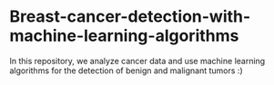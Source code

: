 # Breast-cancer-detection-with-machine-learning-algorithms
In this repository, we analyze cancer data and use machine learning algorithms for the detection of benign and malignant tumors ​:)
